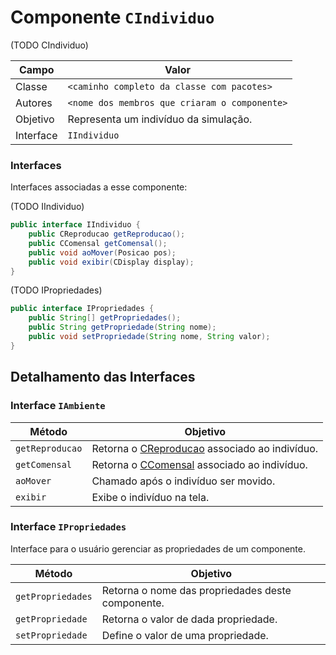 # Componente `CIndividuo`

(TODO CIndividuo)

Campo | Valor
----- | -----
Classe | `<caminho completo da classe com pacotes>`
Autores | `<nome dos membros que criaram o componente>`
Objetivo | Representa um indivíduo da simulação.
Interface | `IIndividuo`

### Interfaces

Interfaces associadas a esse componente:

(TODO IIndividuo)

```java
public interface IIndividuo {
    public CReproducao getReproducao();
    public CComensal getComensal();
    public void aoMover(Posicao pos);
    public void exibir(CDisplay display);
}
```

(TODO IPropriedades)

```java
public interface IPropriedades {
    public String[] getPropriedades();
    public String getPropriedade(String nome);
    public void setPropriedade(String nome, String valor);
}
```

## Detalhamento das Interfaces

### Interface `IAmbiente`

Método | Objetivo
------ | --------
`getReproducao` | Retorna o [CReproducao](CReproducao.md) associado ao indivíduo.
`getComensal` | Retorna o [CComensal](CComensal.md) associado ao indivíduo.
`aoMover` | Chamado após o indivíduo ser movido.
`exibir` | Exibe o indivíduo na tela.

### Interface `IPropriedades`

Interface para o usuário gerenciar as propriedades de um componente.

Método | Objetivo
------ | --------
`getPropriedades` | Retorna o nome das propriedades deste componente.
`getPropriedade` | Retorna o valor de dada propriedade.
`setPropriedade` | Define o valor de uma propriedade.
